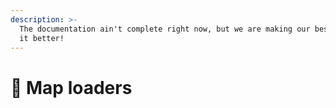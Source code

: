 ```yaml
---
description: >-
  The documentation ain't complete right now, but we are making our best to make
  it better!
---
```


# 🔧 Map loaders


